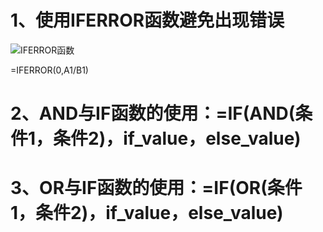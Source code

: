  

# 1、使用IFERROR函数避免出现错误

![IFERROR函数](D:\StudyMaterials\IT技术学习\1、Excel\王佩丰Excel24讲笔记\章节二\第八讲图片\IFERROR函数.png)

=IFERROR(0,A1/B1)

 

# 2、AND与IF函数的使用：=IF(AND(条件1，条件2)，if_value，else_value)



# 3、OR与IF函数的使用：=IF(OR(条件1，条件2)，if_value，else_value)

